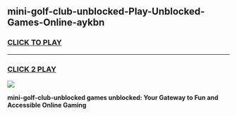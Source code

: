 
## mini-golf-club-unblocked-Play-Unblocked-Games-Online-aykbn
<h3>
<a href="https://premium76.site?title=mini-golf-club-unblocked&ref=25A">CLICK TO PLAY</a></h3>
<hr>

<h3>
<a href="https://premium76.site?title=mini-golf-club-unblocked&ref=25A">CLICK 2 PLAY</a>
  
</h3>

<a href="https://premium76.site?title=mini-golf-club-unblocked&ref=25A"><img src="https://clearcache.store/games.png"></a>


**mini-golf-club-unblocked games unblocked: Your Gateway to Fun and Accessible Online Gaming**
